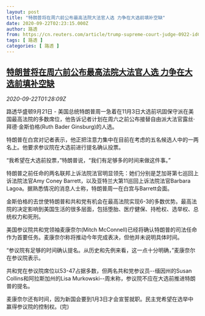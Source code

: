 ```yaml
---
layout: post
title: "特朗普将在周六前公布最高法院大法官人选 力争在大选前填补空缺"
date: 2020-09-22T02:23:15.000Z
author: 路透
from: https://cn.reuters.com/article/trump-supreme-court-judge-0922-idCNKCS26D02X
tags: [ 路透 ]
categories: [ 路透 ]
---
```

<!--1600741395000-->
[特朗普将在周六前公布最高法院大法官人选 力争在大选前填补空缺](https://cn.reuters.com/article/trump-supreme-court-judge-0922-idCNKCS26D02X)
------

<div>
<div><i>2020-09-22T01:28:09Z</i></div><p>路透华盛顿9月21日 - 美国总统特朗普周一急着在11月3日大选前巩固保守派在美国最高法院的多数席位，他告诉记者计划在周六之前公布接替自由派大法官露丝·拜德·金斯伯格(Ruth Bader Ginsburg)的人选。</p><p>特朗普在白宫对记者表示，他正把注意力集中在目前在考虑的五名候选人中的一两名上。他要求参议院在大选前进行提名确认投票。</p><p>“我希望在大选前投票，”特朗普说，“我们有足够多的时间来做这件事。”</p><p>特朗普之前任命的两名联邦上诉法院法官明显领先：她们分别是芝加哥第七巡回上诉法院法官Amy Coney Barrett，以及亚特兰大第11巡回上诉法院法官Barbara Lagoa。据熟悉情况的消息人士称，特朗普周一在白宫与Barrett会面。</p><p>金斯伯格的去世使特朗普和共和党有机会在最高法院实现6-3的多数优势。最高法院的决定影响到美国生活的很多层面，包括堕胎、医疗健保、持枪权、选举权、总统权力和死刑。</p><p>美国参议院共和党领袖麦康奈尔(Mitch McConnell)已经将确认特朗普的司法任命作为首要任务。麦康奈尔称将推动今年完成表决，但他并未说明具体时间。</p><p>“参议院有足够的时间确认提名。从历史和先例来看，这一点十分明确，”麦康奈尔在参议院表示。</p><p>共和党在参议院席位以53-47占据多数，但两名共和党参议员--缅因州的Susan Collins和阿拉斯加州的Lisa Murkowski--周末称，参议院不应在大选前推进特朗普的提名。</p><p>麦康奈尔还有时间，因为新国会要到1月3日才会宣誓就职。民主党希望在选举中赢得参议院的控制权。(完)</p>
</div>

